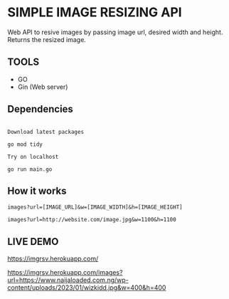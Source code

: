 # SIMPLE IMAGE RESIZING API

Web API to resive images by passing image url, desired width and height. Returns the resized image.

## TOOLS

-   GO
-   Gin (Web server)

## Dependencies

```

Download latest packages

go mod tidy

Try on localhost

go run main.go
```

## How it works

`images?url=[IMAGE_URL]&w=[IMAGE_WIDTH]&h=[IMAGE_HEIGHT]`

`images?url=http://website.com/image.jpg&w=1100&h=1100`

## LIVE DEMO

https://imgrsv.herokuapp.com/

https://imgrsv.herokuapp.com/images?url=https://www.naijaloaded.com.ng/wp-content/uploads/2023/01/wizkidd.jpg&w=400&h=400

